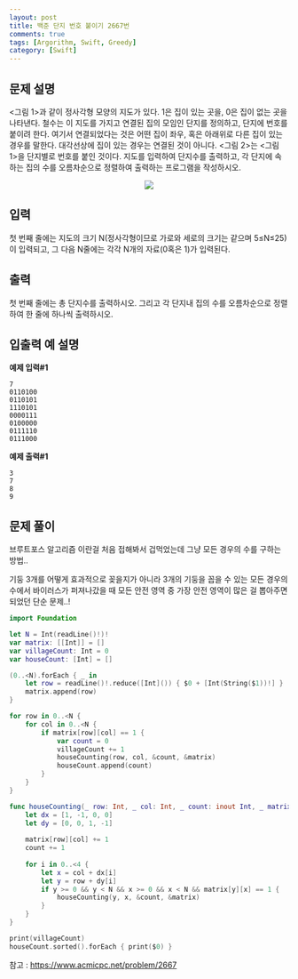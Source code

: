 ```yaml
---
layout: post
title: 백준 단지 번호 붙이기 2667번
comments: true
tags: [Argorithm, Swift, Greedy]
category: [Swift]
---
```


## 문제 설명
<그림 1>과 같이 정사각형 모양의 지도가 있다. 1은 집이 있는 곳을, 0은 집이 없는 곳을 나타낸다. 철수는 이 지도를 가지고 연결된 집의 모임인 단지를 정의하고, 단지에 번호를 붙이려 한다. 여기서 연결되었다는 것은 어떤 집이 좌우, 혹은 아래위로 다른 집이 있는 경우를 말한다. 대각선상에 집이 있는 경우는 연결된 것이 아니다. <그림 2>는 <그림 1>을 단지별로 번호를 붙인 것이다. 지도를 입력하여 단지수를 출력하고, 각 단지에 속하는 집의 수를 오름차순으로 정렬하여 출력하는 프로그램을 작성하시오.

<p align = "center"><img src = "https://www.acmicpc.net/upload/images/ITVH9w1Gf6eCRdThfkegBUSOKd.png"></p>

## 입력

첫 번째 줄에는 지도의 크기 N(정사각형이므로 가로와 세로의 크기는 같으며 5≤N≤25)이 입력되고, 그 다음 N줄에는 각각 N개의 자료(0혹은 1)가 입력된다.

## 출력

첫 번째 줄에는 총 단지수를 출력하시오. 그리고 각 단지내 집의 수를 오름차순으로 정렬하여 한 줄에 하나씩 출력하시오.


## 입출력 예 설명

**예제 입력#1**

```
7
0110100
0110101
1110101
0000111
0100000
0111110
0111000
```

**예제 출력#1**

```
3
7
8
9
```


## 문제 풀이

브루트포스 알고리즘 이란걸 처음 접해봐서 겁먹었는데 그냥 모든 경우의 수를 구하는 방법..

기둥 3개를 어떻게 효과적으로 꽂을지가 아니라 3개의 기둥을 꼽을 수 있는 모든 경우의 수에서 바이러스가 퍼져나갔을 때 모든 안전 영역 중 가장 안전 영역이 많은 걸 뽑아주면 되었던 단순 문제..!

```swift
import Foundation

let N = Int(readLine()!)!
var matrix: [[Int]] = []
var villageCount: Int = 0
var houseCount: [Int] = []

(0..<N).forEach { _ in
    let row = readLine()!.reduce([Int]()) { $0 + [Int(String($1))!] }
    matrix.append(row)
}

for row in 0..<N {
    for col in 0..<N {
        if matrix[row][col] == 1 {
            var count = 0
            villageCount += 1
            houseCounting(row, col, &count, &matrix)
            houseCount.append(count)
        }
    }
}

func houseCounting(_ row: Int, _ col: Int, _ count: inout Int, _ matrix: inout [[Int]]) {
    let dx = [1, -1, 0, 0]
    let dy = [0, 0, 1, -1]
    
    matrix[row][col] += 1
    count += 1
    
    for i in 0..<4 {
        let x = col + dx[i]
        let y = row + dy[i]
        if y >= 0 && y < N && x >= 0 && x < N && matrix[y][x] == 1 {
            houseCounting(y, x, &count, &matrix)
        }
    }
}

print(villageCount)
houseCount.sorted().forEach { print($0) }
```

참고 : <https://www.acmicpc.net/problem/2667>